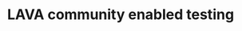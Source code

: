 ---
categories:
- bkk19
description: LAVA is at the same time supporting a wide range of devices and maintained
  by a small team of people. Which mean that maintainers do not have access to most
  device types that LAVA is supported.<br /> LAVA Federation project is aiming at
  testing the LAVA software on community owned hardware. Every day, LAVA functional
  tests are spread across multiple labs, owned by the community members, with a variety
  of community hardware.<br /> <br /> The goal of this presentation is to help community
  members to jump in and participate to this common effort.
image:
  featured: 'true'
  path: /assets/images/featured-images/bkk19/BKK19-212.png
session_attendee_num: '14'
session_id: BKK19-212
session_room: 'Keynote Room (World Ballroom BC) '
session_slot:
  end_time: '2019-04-02 11:55:00'
  start_time: '2019-04-02 11:30:00'
session_speakers:
- speaker_bio: Im a senior software engineer, working for Linaro. Ive been contributed
    to OSS since 2007 when I started working on VLC Media player at university.<br
    />Im now core developer and maintainer of LAVA, a widely adopted framework to
    test software (bootloader, kernel, user space) on real boards.
  speaker_company: Linaro
  speaker_image: /assets/images/speakers/bkk19/remi-duraffort.jpg
  speaker_location: ''
  speaker_name: Rémi Duraffort
  speaker_position: Senior Software Engineer
  speaker_username: remi.duraffort
session_track: Validation and CI
tag: session
tags:
- Testing
- Validation and CI
title: LAVA community enabled testing
---